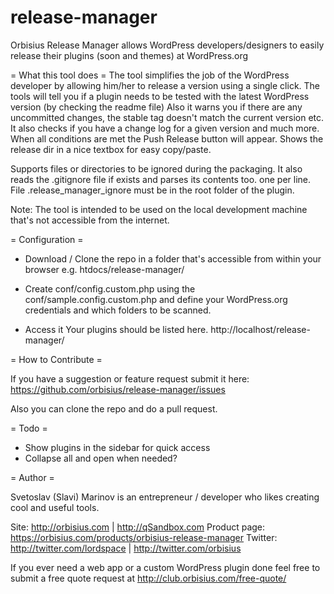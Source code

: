 # release-manager
Orbisius Release Manager allows WordPress developers/designers to easily release their plugins (soon and themes) at WordPress.org

= What this tool does =
The tool simplifies the job of the WordPress developer by allowing him/her to release a version using a single click.
The tools will tell you if a plugin needs to be tested with the latest WordPress version (by checking the readme file)
Also it warns you if there are any uncommitted changes, the stable tag doesn't match the current version etc.
It also checks if you have a change log for a given version and much more.
When all conditions are met the Push Release button will appear.
Shows the release dir in a nice textbox for easy copy/paste.

Supports files or directories to be ignored during the packaging. It also reads the .gitignore file if exists and parses its contents too.
one per line. File .release_manager_ignore must be in the root folder of the plugin.

Note: The tool is intended to be used on the local development machine that's not accessible from the internet.

= Configuration =
* Download / Clone the repo in a folder that's accessible from within your browser 
e.g. htdocs/release-manager/

* Create conf/config.custom.php using the conf/sample.config.custom.php and define your WordPress.org credentials and which folders to be scanned.

* Access it 
Your plugins should be listed here.
http://localhost/release-manager/


= How to Contribute =

If you have a suggestion or feature request submit it here: 
https://github.com/orbisius/release-manager/issues

Also you can clone the repo and do a pull request.

= Todo =
- Show plugins in the sidebar for quick access
- Collapse all and open when needed?

= Author =

Svetoslav (Slavi) Marinov is an entrepreneur / developer who likes creating cool and useful tools.

Site: http://orbisius.com | http://qSandbox.com
Product page: https://orbisius.com/products/orbisius-release-manager
Twitter: http://twitter.com/lordspace | http://twitter.com/orbisius

If you ever need a web app or a custom WordPress plugin done feel free to submit a free quote request at http://club.orbisius.com/free-quote/
